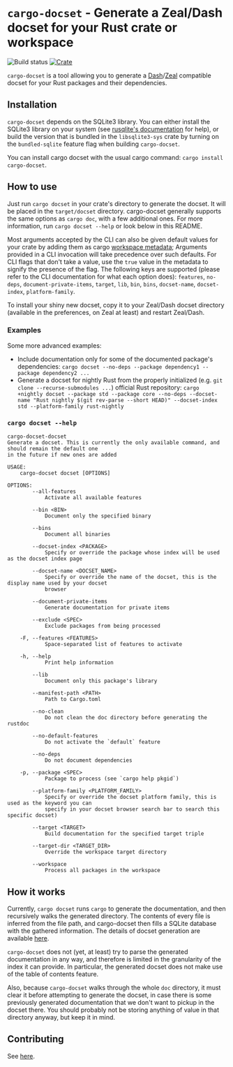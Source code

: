 # `cargo-docset` - Generate a Zeal/Dash docset for your Rust crate or workspace

![Build status](https://github.com/Robzz/cargo-docset/actions/workflows/rust.yml/badge.svg?branch=master)
[![Crate](https://img.shields.io/crates/v/cargo-docset.svg)](https://crates.io/crates/cargo-docset)

`cargo-docset` is a tool allowing you to generate a [Dash](https://kapeli.com/dash)/[Zeal](https://zealdocs.org/)
compatible docset for your Rust packages and their dependencies.

## Installation

`cargo-docset` depends on the SQLite3 library. You can either install the SQLite3 library on your system (see
[rusqlite's documentation](https://github.com/rusqlite/rusqlite#notes-on-building-rusqlite-and-libsqlite3-sys) for
help), or build the version that is bundled in the `libsqlite3-sys` crate by turning on the `bundled-sqlite` feature
flag when building `cargo-docset`.

You can install cargo docset with the usual cargo command: `cargo install cargo-docset`.

## How to use

Just run `cargo docset` in your crate's directory to generate the docset. It will be placed in the `target/docset`
directory. cargo-docset generally supports the same options as `cargo doc`, with a few additional ones. For more
information, run `cargo docset --help` or look below in this README.

Most arguments accepted by the CLI can also be given default values for your crate by adding them as cargo
[workspace metadata](https://doc.rust-lang.org/cargo/reference/workspaces.html#the-workspacemetadata-table);
Arguments provided in a CLI invocation will take precedence over such defaults. For CLI flags that don't take a value,
use the `true` value in the metadata to signify the presence of the flag. The following keys are supported (please
refer to the CLI documentation for what each option does): `features`, `no-deps`, `document-private-items`, `target`,
`lib`, `bin`, `bins`, `docset-name`, `docset-index`, `platform-family`.

To install your shiny new docset, copy it to your Zeal/Dash docset directory (available in the preferences, on Zeal at
least) and restart Zeal/Dash.

### Examples

Some more advanced examples:

* Include documentation only for some of the documented package's dependencies: `cargo docset --no-deps --package
  dependency1 --package dependency2 ...`
* Generate a docset for nightly Rust from the properly initialized (e.g. `git clone --recurse-submodules ...`) official
  Rust repository: `cargo +nightly docset --package std --package core --no-deps --docset-name "Rust nightly $(git rev-parse --short HEAD)" --docset-index std --platform-family rust-nightly`

### `cargo docset --help`

```
cargo-docset-docset
Generate a docset. This is currently the only available command, and should remain the default one
in the future if new ones are added

USAGE:
    cargo-docset docset [OPTIONS]

OPTIONS:
        --all-features
            Activate all available features

        --bin <BIN>
            Document only the specified binary

        --bins
            Document all binaries

        --docset-index <PACKAGE>
            Specify or override the package whose index will be used as the docset index page

        --docset-name <DOCSET_NAME>
            Specify or override the name of the docset, this is the display name used by your docset
            browser

        --document-private-items
            Generate documentation for private items

        --exclude <SPEC>
            Exclude packages from being processed

    -F, --features <FEATURES>
            Space-separated list of features to activate

    -h, --help
            Print help information

        --lib
            Document only this package's library

        --manifest-path <PATH>
            Path to Cargo.toml

        --no-clean
            Do not clean the doc directory before generating the rustdoc

        --no-default-features
            Do not activate the `default` feature

        --no-deps
            Do not document dependencies

    -p, --package <SPEC>
            Package to process (see `cargo help pkgid`)

        --platform-family <PLATFORM_FAMILY>
            Specify or override the docset platform family, this is used as the keyword you can
            specify in your docset browser search bar to search this specific docset)

        --target <TARGET>
            Build documentation for the specified target triple

        --target-dir <TARGET_DIR>
            Override the workspace target directory

        --workspace
            Process all packages in the workspace
```

## How it works

Currently, `cargo docset` runs `cargo` to generate the documentation, and then recursively walks the generated
directory. The contents of every file is inferred from the file path, and cargo-docset then fills a SQLite database with
the gathered information. The details of docset generation are available [here](https://kapeli.com/docsets#dashDocset).

`cargo-docset` does not (yet, at least) try to parse the generated documentation in any way, and therefore is limited in
the granularity of the index it can provide. In particular, the generated docset does not make use of the table of
contents feature.

Also, because `cargo-docset` walks through the whole `doc` directory, it must clear it before attempting to generate
the docset, in case there is some previously generated documentation that we don't want to pickup in the docset there.
You should probably not be storing anything of value in that directory anyway, but keep it in mind.

## Contributing

See [here](./CONTRIBUTING.md).
